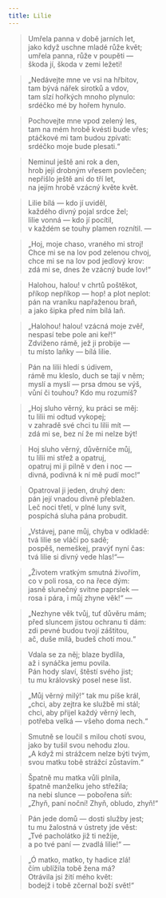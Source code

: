 ```yaml
---
title: Lilie
---
```


> Umřela panna v době jarních let,  
> jako když uschne mladé růže květ;  
> umřela panna, růže v poupěti —  
> škoda jí, škoda v zemi ležeti!

> „Nedávejte mne ve vsi na hřbitov,  
> tam bývá nářek sirotků a vdov,  
> tam slzí hořkých mnoho plynulo:  
> srdéčko mé by hořem hynulo.

> Pochovejte mne vpod zelený les,  
> tam na mém hrobě kvésti bude vřes;  
> ptáčkové mi tam budou zpívati:  
> srdéčko moje bude plesati.“

> Neminul ještě ani rok a den,  
> hrob její drobným vřesem povlečen;  
> nepřišlo ještě ani do tří let,  
> na jejím hrobě vzácný květe květ.

> Lilie bílá — kdo jí uviděl,  
> každého divný pojal srdce žel;  
> lilie vonná — kdo jí pocítil,  
> v každém se touhy plamen roznítil. —

> „Hoj, moje chaso, vraného mi stroj!  
> Chce mi se na lov pod zelenou chvoj,  
> chce mi se na lov pod jedlový krov:  
> zdá mi se, dnes že vzácný bude lov!“

> Halohou, halou! v chrtů poštěkot,  
> příkop nepříkop — hop! a plot neplot:  
> pán na vraníku napřaženou braň,  
> a jako šipka před ním bílá laň.

> „Halohou! halou! vzácná moje zvěř,  
> nespasí tebe pole ani keř!“  
> Zdviženo rámě, jež ji probije —  
> tu místo laňky — bílá lilie.

> Pán na lilii hledí s údivem,  
> rámě mu kleslo, duch se tají v něm;  
> myslí a myslí — prsa dmou se výš,  
> vůní či touhou? Kdo mu rozumíš?

> „Hoj sluho věrný, ku práci se měj:  
> tu lilii mi odtud vykopej;  
> v zahradě své chci tu lilii mít —  
> zdá mi se, bez ní že mi nelze být!

> Hoj sluho věrný, důvěrníče můj,  
> tu lilii mi střež a opatruj,  
> opatruj mi ji pilně v den i noc —  
> divná, podivná k ní mě pudí moc!“

> Opatroval ji jeden, druhý den:  
> pán její vnadou divně přeblažen.  
> Leč noci třetí, v plné luny svit,  
> pospíchá sluha pána probudit.

> „Vstávej, pane můj, chyba v odkladě:  
> tvá lilie se vláčí po sadě;  
> pospěš, nemeškej, pravýť nyní čas:  
> tvá lilie si divný vede hlas!“—

> „Životem vratkým smutná živořím,  
> co v poli rosa, co na řece dým:  
> jasně slunečný svitne paprslek —  
> rosa i pára, i můj zhyne věk!“ —

> „Nezhyne věk tvůj, tuť důvěru mám;  
> před sluncem jistou ochranu ti dám:  
> zdi pevné budou tvojí záštitou,  
> ač, duše milá, budeš chotí mou.“

> Vdala se za něj; blaze bydlila,  
> až i synáčka jemu povila.  
> Pán hody slaví, štěstí svého jist;  
> tu mu královský posel nese list.

> „Můj věrný milý!“ tak mu píše král,  
> „chci, aby zejtra ke službě mi stál;  
> chci, aby přijel každý věrný lech,  
> potřeba velká — všeho doma nech.“

> Smutně se loučil s milou chotí svou,  
> jako by tušil svou nehodu zlou.  
> „A když mi strážcem nelze býti tvým,  
> svou matku tobě strážcí zůstavím.“

> Špatně mu matka vůli plnila,  
> špatně manželku jeho střežila;  
> na nebi slunce — pobořena síň:  
> „Zhyň, paní noční! Zhyň, obludo, zhyň!“

> Pán jede domů — dosti služby jest;  
> tu mu žalostná v ústrety jde věst:  
> „Tvé pacholátko již ti nežije,  
> a po tvé paní — zvadlá lilie!“ —

> „Ó matko, matko, ty hadice zlá!  
> čím ublížila tobě žena má?  
> Otrávila jsi žití mého květ:  
> bodejž i tobě zčernal boží svět!“
